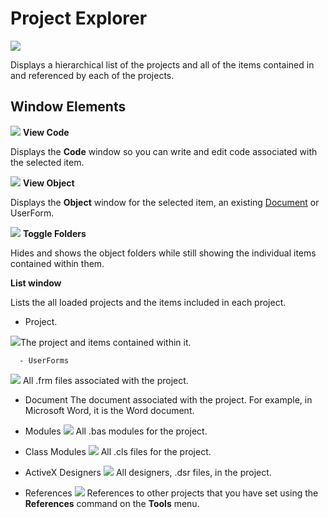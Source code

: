 
# Project Explorer


![](../images/projevbe_ZA01201644.gif)



Displays a hierarchical list of the projects and all of the items contained in and referenced by each of the projects.

## Window Elements


![](../images/tbr_code_ZA01201689.gif) **View Code**

Displays the  **Code** window so you can write and edit code associated with the selected item.


![](../images/tbr_obj_ZA01201719.gif) **View Object**

Displays the  **Object** window for the selected item, an existing [Document](b8bdf64f-5920-1ae9-16d0-b26d09524a30.md) or UserForm.


![](../images/tbr_tgfd_ZA01201756.gif) **Toggle Folders**

Hides and shows the object folders while still showing the individual items contained within them.

 **List window**

Lists the all loaded projects and the items included in each project.




- Project.
    
    
![](../images/ic_proj_ZA01201614.gif)The project and items contained within it.
    
    
    
      - UserForms
![](../images/avhgn002_ZA01201572.gif) All .frm files associated with the project.
    
  - Document The document associated with the project. For example, in Microsoft Word, it is the Word document.
    
  - Modules
![](../images/avhgn003_ZA01201573.gif) All .bas modules for the project.
    
  - Class Modules
![](../images/avhgn004_ZA01201574.gif) All .cls files for the project.
    
  - ActiveX Designers
![](../images/vb10v41_ZA01201803.gif) All designers, .dsr files, in the project.
    
  - References
![](../images/avhgn007_ZA01201575.gif) References to other projects that you have set using the **References** command on the **Tools** menu.
    

    
    


